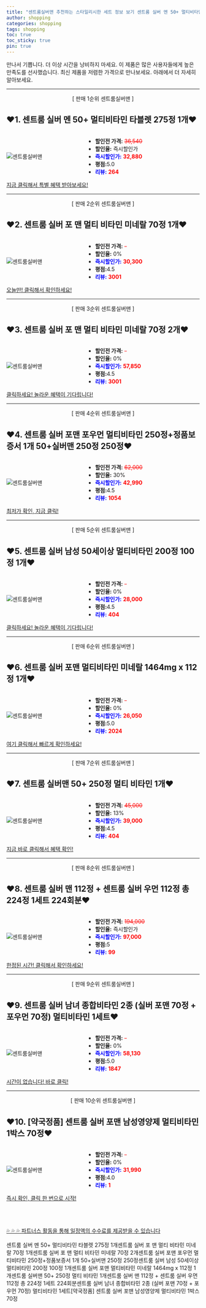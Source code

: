 ```yaml
---
title: "센트룸실버맨 추천하는 스타일리시한 세트 정보 보기 센트룸 실버 멘 50+ 멀티비타민"
author: shopping
categories: shopping
tags: shopping
toc: true
toc_sticky: true
pin: true
---
```

만나서 기쁩니다. 더 이상 시간을 낭비하지 마세요. 이 제품은 많은 사용자들에게 높은 만족도를 선사했습니다. 최신 제품을 저렴한 가격으로 만나보세요. 아래에서 더 자세히 알아보세요.

---
<p class="toplist" style="margin: 0 auto; display: block; width: fit-content;">[ 판매 1순위 센트룸실버맨 ]</p>

<h2><strong>❤️1. 센트룸 실버 멘 50+ 멀티비타민 타블렛 275정 1개❤️</strong></h2>

<div style="display: flex; align-items: center;">
    <div style="flex: 0.4;">
        <img src="https://thumbnail6.coupangcdn.com/thumbnails/remote/230x230ex/image/vendor_inventory/715f/5a82f11a6240f1462d7ca49629fcb3ba7cca2b56095f4b5faf62b1aafb32.jpg" alt="센트룸실버맨" style="max-width: 100%;">
    </div>
    <div style="flex: 0.6; margin-left: 10px;">
        <ul>
            <li><strong>할인전 가격:</strong> <del style="color: red;">36,540</del></li>
            <li><strong>할인율:</strong> 즉시할인가</li>
            <li><span style='color:blue'><strong>즉시할인가:</strong></span> <span style='color:red'><strong>32,880</strong></span></li>
            <li><strong>평점:</strong>5.0</li>
            <li><span style='color:blue'><strong>리뷰:</strong></span> <span style='color:red'><strong>264</strong></span></li>
        </ul>
    </div>
</div>
<div class="center">
    <a href="https://selin100587.github.io?lptag=AF9450613&subid=githubio&pageKey=8204113116&traceid=V0-153&itemId=20746354942&vendorItemId=90122836021" class="myButton">
        지금 클릭해서 특별 혜택 받아보세요!
    </a>
</div>


---
<p class="toplist" style="margin: 0 auto; display: block; width: fit-content;">[ 판매 2순위 센트룸실버맨 ]</p>

<h2><strong>❤️2. 센트룸 실버 포 맨 멀티 비타민 미네랄 70정 1개❤️</strong></h2>

<div style="display: flex; align-items: center;">
    <div style="flex: 0.4;">
        <img src="https://thumbnail6.coupangcdn.com/thumbnails/remote/230x230ex/image/vendor_inventory/eefb/ecafbde875a6b0a5b473d28535b0da6ea185eefd8743cb86405dd9a4857c.jpg" alt="센트룸실버맨" style="max-width: 100%;">
    </div>
    <div style="flex: 0.6; margin-left: 10px;">
        <ul>
            <li><strong>할인전 가격:</strong> <del style="color: red;">-</del></li>
            <li><strong>할인율:</strong> 0%</li>
            <li><span style='color:blue'><strong>즉시할인가:</strong></span> <span style='color:red'><strong>30,300</strong></span></li>
            <li><strong>평점:</strong>4.5</li>
            <li><span style='color:blue'><strong>리뷰:</strong></span> <span style='color:red'><strong>3001</strong></span></li>
        </ul>
    </div>
</div>
<div class="center">
    <a href="https://selin100587.github.io?lptag=AF9450613&subid=githubio&pageKey=6272601603&traceid=V0-153&itemId=329154546&vendorItemId=78391644076" class="myButton">
        오늘만! 클릭해서 확인하세요!
    </a>
</div>


---
<p class="toplist" style="margin: 0 auto; display: block; width: fit-content;">[ 판매 3순위 센트룸실버맨 ]</p>

<h2><strong>❤️3. 센트룸 실버 포 맨 멀티 비타민 미네랄 70정 2개❤️</strong></h2>

<div style="display: flex; align-items: center;">
    <div style="flex: 0.4;">
        <img src="https://thumbnail6.coupangcdn.com/thumbnails/remote/230x230ex/image/vendor_inventory/eefb/ecafbde875a6b0a5b473d28535b0da6ea185eefd8743cb86405dd9a4857c.jpg" alt="센트룸실버맨" style="max-width: 100%;">
    </div>
    <div style="flex: 0.6; margin-left: 10px;">
        <ul>
            <li><strong>할인전 가격:</strong> <del style="color: red;">-</del></li>
            <li><strong>할인율:</strong> 0%</li>
            <li><span style='color:blue'><strong>즉시할인가:</strong></span> <span style='color:red'><strong>57,850</strong></span></li>
            <li><strong>평점:</strong>4.5</li>
            <li><span style='color:blue'><strong>리뷰:</strong></span> <span style='color:red'><strong>3001</strong></span></li>
        </ul>
    </div>
</div>
<div class="center">
    <a href="https://selin100587.github.io?lptag=AF9450613&subid=githubio&pageKey=6272601603&traceid=V0-153&itemId=21528035283&vendorItemId=88766452929" class="myButton">
        클릭하세요! 놀라운 혜택이 기다립니다!
    </a>
</div>


---
<p class="toplist" style="margin: 0 auto; display: block; width: fit-content;">[ 판매 4순위 센트룸실버맨 ]</p>

<h2><strong>❤️4. 센트룸 실버 포맨 포우먼 멀티비타민 250정+정품보증서 1개 50+실버맨 250정 250정❤️</strong></h2>

<div style="display: flex; align-items: center;">
    <div style="flex: 0.4;">
        <img src="https://thumbnail9.coupangcdn.com/thumbnails/remote/230x230ex/image/vendor_inventory/e86f/3c6e02755d827edd407d049ca5e5320a40e294ba3a3de24f693586b9184f.png" alt="센트룸실버맨" style="max-width: 100%;">
    </div>
    <div style="flex: 0.6; margin-left: 10px;">
        <ul>
            <li><strong>할인전 가격:</strong> <del style="color: red;">62,000</del></li>
            <li><strong>할인율:</strong> 30%</li>
            <li><span style='color:blue'><strong>즉시할인가:</strong></span> <span style='color:red'><strong>42,990</strong></span></li>
            <li><strong>평점:</strong>4.5</li>
            <li><span style='color:blue'><strong>리뷰:</strong></span> <span style='color:red'><strong>1054</strong></span></li>
        </ul>
    </div>
</div>
<div class="center">
    <a href="https://selin100587.github.io?lptag=AF9450613&subid=githubio&pageKey=5342261507&traceid=V0-153&itemId=20954614995&vendorItemId=75121810370" class="myButton">
        최저가 확인, 지금 클릭!
    </a>
</div>


---
<p class="toplist" style="margin: 0 auto; display: block; width: fit-content;">[ 판매 5순위 센트룸실버맨 ]</p>

<h2><strong>❤️5. 센트룸 실버 남성 50세이상 멀티비타민 200정 100정 1개❤️</strong></h2>

<div style="display: flex; align-items: center;">
    <div style="flex: 0.4;">
        <img src="https://thumbnail9.coupangcdn.com/thumbnails/remote/230x230ex/image/vendor_inventory/329e/1e1ce85dbcddf0873a622193c7397adcbfe0e96dddb731e4259462ab59be.jpg" alt="센트룸실버맨" style="max-width: 100%;">
    </div>
    <div style="flex: 0.6; margin-left: 10px;">
        <ul>
            <li><strong>할인전 가격:</strong> <del style="color: red;">-</del></li>
            <li><strong>할인율:</strong> 0%</li>
            <li><span style='color:blue'><strong>즉시할인가:</strong></span> <span style='color:red'><strong>28,000</strong></span></li>
            <li><strong>평점:</strong>4.5</li>
            <li><span style='color:blue'><strong>리뷰:</strong></span> <span style='color:red'><strong>404</strong></span></li>
        </ul>
    </div>
</div>
<div class="center">
    <a href="https://selin100587.github.io?lptag=AF9450613&subid=githubio&pageKey=8204166849&traceid=V0-153&itemId=19021392562&vendorItemId=86132457589" class="myButton">
        클릭하세요! 놀라운 혜택이 기다립니다!
    </a>
</div>


---
<p class="toplist" style="margin: 0 auto; display: block; width: fit-content;">[ 판매 6순위 센트룸실버맨 ]</p>

<h2><strong>❤️6. 센트룸 실버 포맨 멀티비타민 미네랄 1464mg x 112정 1개❤️</strong></h2>

<div style="display: flex; align-items: center;">
    <div style="flex: 0.4;">
        <img src="https://thumbnail6.coupangcdn.com/thumbnails/remote/230x230ex/image/vendor_inventory/ad1a/e0183cd2f15c8362222d5945ad44df82f3c25391f7401f3f7c238ba059f2.jpg" alt="센트룸실버맨" style="max-width: 100%;">
    </div>
    <div style="flex: 0.6; margin-left: 10px;">
        <ul>
            <li><strong>할인전 가격:</strong> <del style="color: red;">-</del></li>
            <li><strong>할인율:</strong> 0%</li>
            <li><span style='color:blue'><strong>즉시할인가:</strong></span> <span style='color:red'><strong>26,050</strong></span></li>
            <li><strong>평점:</strong>5.0</li>
            <li><span style='color:blue'><strong>리뷰:</strong></span> <span style='color:red'><strong>2024</strong></span></li>
        </ul>
    </div>
</div>
<div class="center">
    <a href="https://selin100587.github.io?lptag=AF9450613&subid=githubio&pageKey=8204124825&traceid=V0-153&itemId=16402177855&vendorItemId=75141495495" class="myButton">
        여기 클릭해서 빠르게 확인하세요!
    </a>
</div>


---
<p class="toplist" style="margin: 0 auto; display: block; width: fit-content;">[ 판매 7순위 센트룸실버맨 ]</p>

<h2><strong>❤️7. 센트룸 실버맨 50+ 250정 멀티 비타민 1개❤️</strong></h2>

<div style="display: flex; align-items: center;">
    <div style="flex: 0.4;">
        <img src="https://thumbnail10.coupangcdn.com/thumbnails/remote/230x230ex/image/vendor_inventory/6f85/b384b2438332a397b18aa58ffa02fb096ce981ab542dff2a3febb0df302b.jpg" alt="센트룸실버맨" style="max-width: 100%;">
    </div>
    <div style="flex: 0.6; margin-left: 10px;">
        <ul>
            <li><strong>할인전 가격:</strong> <del style="color: red;">45,000</del></li>
            <li><strong>할인율:</strong> 13%</li>
            <li><span style='color:blue'><strong>즉시할인가:</strong></span> <span style='color:red'><strong>39,000</strong></span></li>
            <li><strong>평점:</strong>4.5</li>
            <li><span style='color:blue'><strong>리뷰:</strong></span> <span style='color:red'><strong>404</strong></span></li>
        </ul>
    </div>
</div>
<div class="center">
    <a href="https://selin100587.github.io?lptag=AF9450613&subid=githubio&pageKey=8204166849&traceid=V0-153&itemId=12094958074&vendorItemId=4496124220" class="myButton">
        지금 바로 클릭해서 혜택 확인!
    </a>
</div>


---
<p class="toplist" style="margin: 0 auto; display: block; width: fit-content;">[ 판매 8순위 센트룸실버맨 ]</p>

<h2><strong>❤️8. 센트룸 실버 맨 112정 + 센트룸 실버 우먼 112정 총 224정 1세트 224회분❤️</strong></h2>

<div style="display: flex; align-items: center;">
    <div style="flex: 0.4;">
        <img src="https://thumbnail7.coupangcdn.com/thumbnails/remote/230x230ex/image/vendor_inventory/f6cd/eface574f3017829ad61b8a4ef4a54b28889fe8c9af6aebfa4e2f0366b6f.jpg" alt="센트룸실버맨" style="max-width: 100%;">
    </div>
    <div style="flex: 0.6; margin-left: 10px;">
        <ul>
            <li><strong>할인전 가격:</strong> <del style="color: red;">194,000</del></li>
            <li><strong>할인율:</strong> 즉시할인가</li>
            <li><span style='color:blue'><strong>즉시할인가:</strong></span> <span style='color:red'><strong>97,000</strong></span></li>
            <li><strong>평점:</strong>5</li>
            <li><span style='color:blue'><strong>리뷰:</strong></span> <span style='color:red'><strong>99</strong></span></li>
        </ul>
    </div>
</div>
<div class="center">
    <a href="https://selin100587.github.io?lptag=AF9450613&subid=githubio&pageKey=8223619865&traceid=V0-153&itemId=23643291392&vendorItemId=90668686085" class="myButton">
        한정된 시간! 클릭해서 확인하세요!
    </a>
</div>


---
<p class="toplist" style="margin: 0 auto; display: block; width: fit-content;">[ 판매 9순위 센트룸실버맨 ]</p>

<h2><strong>❤️9. 센트룸 실버 남녀 종합비타민 2종 (실버 포맨 70정 + 포우먼 70정) 멀티비타민 1세트❤️</strong></h2>

<div style="display: flex; align-items: center;">
    <div style="flex: 0.4;">
        <img src="https://thumbnail8.coupangcdn.com/thumbnails/remote/230x230ex/image/vendor_inventory/c9a6/0bde069f6e0f180971dbeeac0036df1b47053b0a32555ab95de2a0305e16.jpg" alt="센트룸실버맨" style="max-width: 100%;">
    </div>
    <div style="flex: 0.6; margin-left: 10px;">
        <ul>
            <li><strong>할인전 가격:</strong> <del style="color: red;">-</del></li>
            <li><strong>할인율:</strong> 0%</li>
            <li><span style='color:blue'><strong>즉시할인가:</strong></span> <span style='color:red'><strong>58,130</strong></span></li>
            <li><strong>평점:</strong>5.0</li>
            <li><span style='color:blue'><strong>리뷰:</strong></span> <span style='color:red'><strong>1847</strong></span></li>
        </ul>
    </div>
</div>
<div class="center">
    <a href="https://selin100587.github.io?lptag=AF9450613&subid=githubio&pageKey=6714266347&traceid=V0-153&itemId=15597420945&vendorItemId=82154569688" class="myButton">
        시간이 없습니다! 바로 클릭!
    </a>
</div>


---
<p class="toplist" style="margin: 0 auto; display: block; width: fit-content;">[ 판매 10순위 센트룸실버맨 ]</p>

<h2><strong>❤️10. [약국정품] 센트룸 실버 포맨 남성영양제 멀티비타민 1박스 70정❤️</strong></h2>

<div style="display: flex; align-items: center;">
    <div style="flex: 0.4;">
        <img src="https://thumbnail7.coupangcdn.com/thumbnails/remote/230x230ex/image/vendor_inventory/c1c4/78673286145a5b812654953c384e65b5c53c938bc78097fc5c00d315a8a4.jpg" alt="센트룸실버맨" style="max-width: 100%;">
    </div>
    <div style="flex: 0.6; margin-left: 10px;">
        <ul>
            <li><strong>할인전 가격:</strong> <del style="color: red;">-</del></li>
            <li><strong>할인율:</strong> 0%</li>
            <li><span style='color:blue'><strong>즉시할인가:</strong></span> <span style='color:red'><strong>31,990</strong></span></li>
            <li><strong>평점:</strong>4.0</li>
            <li><span style='color:blue'><strong>리뷰:</strong></span> <span style='color:red'><strong>1</strong></span></li>
        </ul>
    </div>
</div>
<div class="center">
    <a href="https://selin100587.github.io?lptag=AF9450613&subid=githubio&pageKey=6396231338&traceid=V0-153&itemId=23723083769&vendorItemId=90747902602" class="myButton">
        즉시 확인, 클릭 한 번으로 시작!
    </a>
</div>

<br><br><br>[💦 💦 💦 파트너스 활동을 통해 일정액의 수수료를 제공받을 수 있습니다](https://link.coupang.com/a/bcpT2c)<br><br>센트룸 실버 멘 50+ 멀티비타민 타블렛 275정 1개센트룸 실버 포 맨 멀티 비타민 미네랄 70정 1개센트룸 실버 포 맨 멀티 비타민 미네랄 70정 2개센트룸 실버 포맨 포우먼 멀티비타민 250정+정품보증서 1개 50+실버맨 250정 250정센트룸 실버 남성 50세이상 멀티비타민 200정 100정 1개센트룸 실버 포맨 멀티비타민 미네랄 1464mg x 112정 1개센트룸 실버맨 50+ 250정 멀티 비타민 1개센트룸 실버 맨 112정 + 센트룸 실버 우먼 112정 총 224정 1세트 224회분센트룸 실버 남녀 종합비타민 2종 (실버 포맨 70정 + 포우먼 70정) 멀티비타민 1세트[약국정품] 센트룸 실버 포맨 남성영양제 멀티비타민 1박스 70정